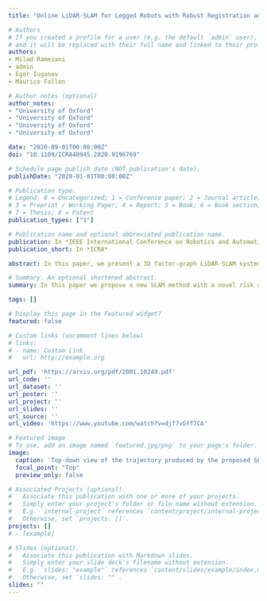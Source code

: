 ```yaml
---
title: "Online LiDAR-SLAM for Legged Robots with Robust Registration and Deep-Learned Loop Closure"

# Authors
# If you created a profile for a user (e.g. the default `admin` user), write the username (folder name) here 
# and it will be replaced with their full name and linked to their profile.
authors:
- Milad Ramezani
- admin
- Egor Iuganov
- Maurice Fallon

# Author notes (optional)
author_notes:
- "University of Oxford"
- "University of Oxford"
- "University of Oxford"
- "University of Oxford"

date: "2020-09-01T00:00:00Z"
doi: "10.1109/ICRA40945.2020.9196769"

# Schedule page publish date (NOT publication's date).
publishDate: "2020-01-01T00:00:00Z"

# Publication type.
# Legend: 0 = Uncategorized; 1 = Conference paper; 2 = Journal article;
# 3 = Preprint / Working Paper; 4 = Report; 5 = Book; 6 = Book section;
# 7 = Thesis; 8 = Patent
publication_types: ["1"]

# Publication name and optional abbreviated publication name.
publication: In *IEEE International Conference on Robotics and Automation*
publication_short: In *ICRA*

abstract: In this paper, we present a 3D factor-graph LiDAR-SLAM system which incorporates a state-of-the-art deeply learned feature-based loop closure detector to enable a legged robot to localize and map in industrial environments. Point clouds are accumulated using an inertial-kinematic state estimator before being aligned using ICP registration. To close loops we use a loop proposal mechanism which matches individual segments between clouds. We trained a descriptor offline to match these segments. The efficiency of our method comes from carefully designing the network architecture to minimize the number of parameters such that this deep learning method can be deployed in real-time using only the CPU of a legged robot, a major contribution of this work. The set of odometry and loop closure factors are updated using pose graph optimization. Finally we present an efficient risk alignment prediction method which verifies the reliability of the registrations. Experimental results at an industrial facility demonstrated the robustness and flexibility of our system, including autonomous following paths derived from the SLAM map.

# Summary. An optional shortened abstract.
summary: In this paper we propose a new SLAM method with a novel risk alignment prediction method that verifies the registration.

tags: []

# Display this page in the Featured widget?
featured: false

# Custom links (uncomment lines below)
# links:
# - name: Custom Link
#   url: http://example.org

url_pdf: 'https://arxiv.org/pdf/2001.10249.pdf'
url_code: ''
url_dataset: ''
url_poster: ''
url_project: ''
url_slides: ''
url_source: ''
url_video: 'https://www.youtube.com/watch?v=djf7vGtf7CA'

# Featured image
# To use, add an image named `featured.jpg/png` to your page's folder. 
image:
  caption: 'Top-down view of the trajectory produced by the proposed SLAM method'
  focal_point: "Top"
  preview_only: false

# Associated Projects (optional).
#   Associate this publication with one or more of your projects.
#   Simply enter your project's folder or file name without extension.
#   E.g. `internal-project` references `content/project/internal-project/index.md`.
#   Otherwise, set `projects: []`.
projects: []
# - [example]

# Slides (optional).
#   Associate this publication with Markdown slides.
#   Simply enter your slide deck's filename without extension.
#   E.g. `slides: "example"` references `content/slides/example/index.md`.
#   Otherwise, set `slides: ""`.
slides: ""
---
```

<!-- 
{{% callout note %}}
Click the *Cite* button above to demo the feature to enable visitors to import publication metadata into their reference management software.
{{% /callout %}}

{{% callout note %}}
Create your slides in Markdown - click the *Slides* button to check out the example.
{{% /callout %}}

Supplementary notes can be added here, including [code, math, and images](https://wowchemy.com/docs/writing-markdown-latex/). 
-->